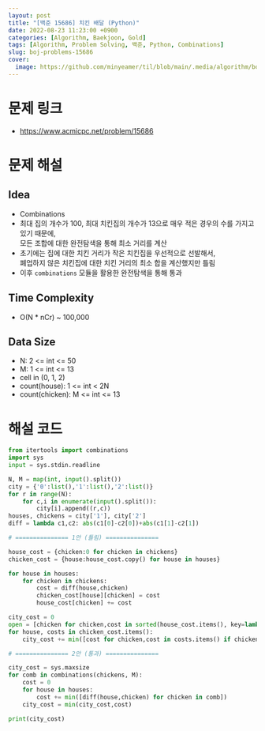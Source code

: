 ```yaml
---
layout: post
title: "[백준 15686] 치킨 배달 (Python)"
date: 2022-08-23 11:23:00 +0900
categories: [Algorithm, Baekjoon, Gold]
tags: [Algorithm, Problem Solving, 백준, Python, Combinations]
slug: boj-problems-15686
cover:
  image: https://github.com/minyeamer/til/blob/main/.media/algorithm/boj-logo.png?raw=true
---
```


# 문제 링크
- https://www.acmicpc.net/problem/15686

# 문제 해설

## Idea
- Combinations
- 최대 집의 개수가 100, 최대 치킨집의 개수가 13으로 매우 적은 경우의 수를 가지고 있기 때문에,   
모든 조합에 대한 완전탐색을 통해 최소 거리를 계산
- 초기에는 집에 대한 치킨 거리가 작은 치킨집을 우선적으로 선발해서,   
폐업하지 않은 치킨집에 대한 치킨 거리의 최소 합을 계산했지만 틀림
- 이후 `combinations` 모듈을 활용한 완전탐색을 통해 통과

## Time Complexity
- O(N * nCr) ~ 100,000

## Data Size
- N: 2 <= int <= 50
- M: 1 <= int <= 13
- cell in (0, 1, 2)
- count(house): 1 <= int < 2N
- count(chicken): M <= int <= 13

# 해설 코드

```python
from itertools import combinations
import sys
input = sys.stdin.readline

N, M = map(int, input().split())
city = {'0':list(),'1':list(),'2':list()}
for r in range(N):
    for c,i in enumerate(input().split()):
        city[i].append((r,c))
houses, chickens = city['1'], city['2']
diff = lambda c1,c2: abs(c1[0]-c2[0])+abs(c1[1]-c2[1])

# =============== 1안 (틀림) ===============

house_cost = {chicken:0 for chicken in chickens}
chicken_cost = {house:house_cost.copy() for house in houses}

for house in houses:
    for chicken in chickens:
        cost = diff(house,chicken)
        chicken_cost[house][chicken] = cost
        house_cost[chicken] += cost

city_cost = 0
open = [chicken for chicken,cost in sorted(house_cost.items(), key=lambda x: x[1])[:M]]
for house, costs in chicken_cost.items():
    city_cost += min([cost for chicken,cost in costs.items() if chicken in open])

# =============== 2안 (통과) ===============

city_cost = sys.maxsize
for comb in combinations(chickens, M):
    cost = 0
    for house in houses:
        cost += min([diff(house,chicken) for chicken in comb])
    city_cost = min(city_cost,cost)

print(city_cost)
```